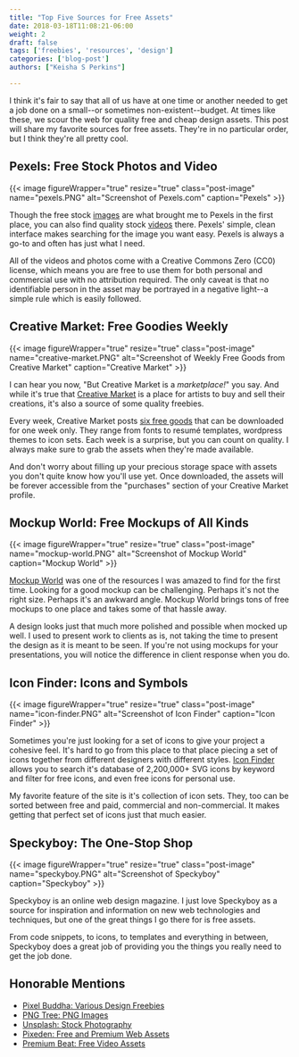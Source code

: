 ```yaml
---
title: "Top Five Sources for Free Assets"
date: 2018-03-18T11:08:21-06:00
weight: 2
draft: false
tags: ['freebies', 'resources', 'design']
categories: ['blog-post']
authors: ["Keisha S Perkins"]

---
```


I think it's fair to say that all of us have at one time or another needed to get a job done on a small--or sometimes non-existent--budget. At times like these, we scour the web for quality free and cheap design assets. This post will share my favorite sources for free assets. They're in no particular order, but I think they're all pretty cool.

## Pexels: Free Stock Photos and Video

{{< image figureWrapper="true" resize="true" class="post-image" name="pexels.PNG" alt="Screenshot of Pexels.com" caption="Pexels" >}}

Though the free stock <a href="http://pexels.com" target="_blank">images</a> are what brought me to Pexels in the first place, you can also find quality stock <a href="https://videos.pexels.com/" target="_blank">videos</a> there. Pexels' simple, clean interface makes searching for the image you want easy. Pexels is always a go-to and often has just what I need.

All of the videos and photos come with a Creative Commons Zero (CC0) license, which means you are free to use them for both personal and commercial use with no attribution required. The only caveat is that no identifiable person in the asset may be portrayed in a negative light--a simple rule which is easily followed.

## Creative Market: Free Goodies Weekly


{{< image figureWrapper="true" resize="true" class="post-image" name="creative-market.PNG" alt="Screenshot of Weekly Free Goods from Creative Market" caption="Creative Market" >}}

I can hear you now, "But Creative Market is a _marketplace!_" you say. And while it's true that <a href="http://creativemarket.com" target="_blank">Creative Market</a> is a place for artists to buy and sell their creations, it's also a source of some quality freebies. 

Every week, Creative Market posts <a href="https://creativemarket.com/free-goods" taget="_blank">six free goods</a> that can be downloaded for one week only. They range from fonts to resumé templates, wordpress themes to icon sets. Each week is a surprise, but you can count on quality. I always make sure to grab the assets when they're made available. 

And don't worry about filling up your precious storage space with assets you don't quite know how you'll use yet. Once downloaded, the assets will be forever accessible from the "purchases" section of your Creative Market profile.

## Mockup World: Free Mockups of All Kinds

{{< image figureWrapper="true" resize="true" class="post-image" name="mockup-world.PNG" alt="Screenshot of Mockup World" caption="Mockup World" >}}


<a href="https://www.mockupworld.co/">Mockup World</a> was one of the resources I was amazed to find for the first time. Looking for a good mockup can be challenging. Perhaps it's not the right size. Perhaps it's an awkward angle. Mockup World brings tons of free mockups to one place and takes some of that hassle away.

A design looks just that much more polished and possible when mocked up well. I used to present work to clients as is, not taking the time to present the design as it is meant to be seen. If you're not using mockups for your presentations, you will notice the difference in client response when you do.

## Icon Finder: Icons and Symbols

{{< image figureWrapper="true" resize="true" class="post-image" name="icon-finder.PNG" alt="Screenshot of Icon Finder" caption="Icon Finder" >}}

Sometimes you're just looking for a set of icons to give your project a cohesive feel. It's hard to go from this place to that place piecing a set of icons together from different designers with different styles. <a href="https://www.iconfinder.com/">Icon Finder</a> allows you to search it's database of 2,200,000+ SVG icons by keyword and filter for free icons, and even free icons for personal use.

My favorite feature of the site is it's collection of icon sets. They, too can be sorted between free and paid, commercial and non-commercial. It makes getting that perfect set of icons just that much easier.

## Speckyboy: The One-Stop Shop

{{< image figureWrapper="true" resize="true" class="post-image" name="speckyboy.PNG" alt="Screenshot of Speckyboy" caption="Speckyboy" >}}


Speckyboy is an online web design magazine. I just love Speckyboy as a source for inspiration and information on new web technologies and techniques, but one of the great things I go there for is free assets. 

From code snippets, to icons, to templates and everything in between, Speckyboy does a great job of providing you the things you really need to get the job done.

## Honorable Mentions

<ul>
	<li><a href='https://pixelbuddha.net/freebies/' target='_blank'>Pixel Buddha: Various Design Freebies</a></li>
	<li><a href="https://pngtree.com/" target="_blank">PNG Tree: PNG Images</a></li>
	<li><a href="https://unsplash.com/" target="_blank">Unsplash: Stock Photography</a></li>
	<li><a href="https://www.pixeden.com/">Pixeden: Free and Premium Web Assets</a></li>
	<li><a href="https://www.premiumbeat.com/blog/category/free-for-video/">Premium Beat: Free Video Assets</a></li>
</ul>








